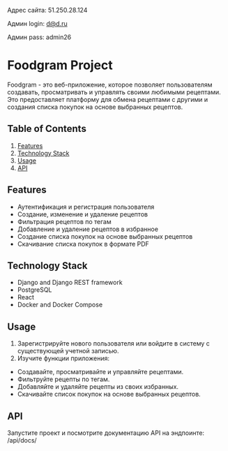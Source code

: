 Адрес сайта: 51.250.28.124

Админ login: d@d.ru

Админ pass: admin26


# Foodgram Project
Foodgram - это веб-приложение, которое позволяет пользователям создавать, просматривать и управлять своими любимыми рецептами. Это предоставляет платформу для обмена рецептами с другими и создания списка покупок на основе выбранных рецептов.

## Table of Contents
1. [Features](#features)
2. [Technology Stack](#technology-stack)
3. [Usage](#usage)
4. [API](#api)

## Features
- Аутентификация и регистрация пользователя
- Создание, изменение и удаление рецептов
- Фильтрация рецептов по тегам
- Добавление и удаление рецептов в избранное
- Создание списка покупок на основе выбранных рецептов
- Скачивание списка покупок в формате PDF

## Technology Stack
- Django and Django REST framework
- PostgreSQL
- React
- Docker and Docker Compose

## Usage
1. Зарегистрируйте нового пользователя или войдите в систему с существующей учетной записью.
2. Изучите функции приложения:
- Создавайте, просматривайте и управляйте рецептами.
- Фильтруйте рецепты по тегам.
- Добавляйте и удаляйте рецепты из своих избранных.
- Cкачивайте список покупок на основе выбранных рецептов.

## API
Запустите проект и посмотрите документацию API на эндпоинте: /api/docs/
